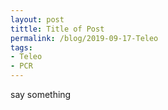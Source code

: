 ```yaml
---
layout: post
tittle: Title of Post
permalink: /blog/2019-09-17-Teleo
tags:
- Teleo
- PCR
---
```


say something
